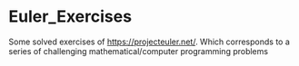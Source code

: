 # Euler_Exercises
Some solved exercises of https://projecteuler.net/. 
Which corresponds to a series of challenging mathematical/computer programming problems 
